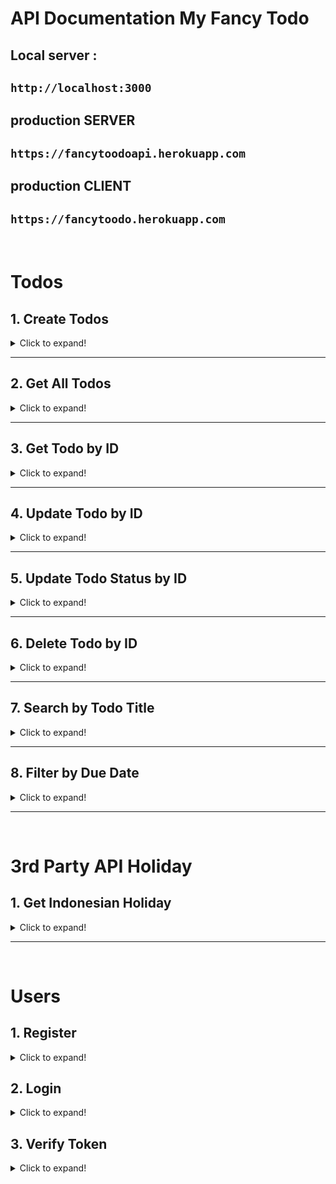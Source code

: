 
# **API Documentation** My Fancy Todo
## Local server : 
  `http://localhost:3000`
----
## production SERVER
  `https://fancytoodoapi.herokuapp.com`
---- 
## production CLIENT
  `https://fancytoodo.herokuapp.com`
----  
<br>

# Todos  

## 1. Create Todos
<details>
  <summary>Click to expand!</summary>
  
  ### Post/Create new todo.

  * **URL**

    `/todos`


  * **Method:**

    `POST`

  * **URL Headers**
    
    **required**
    ```js
      {
        accesstoken: "accesstoken" 
      }
    ```

  * **Data Params**
    
    *data*

    ```js
    {
      title: "Todo Title", 
      description: "Todo Description",  
      due_date: "2020-10-26", 
    }
    ```

  * **Success Response**

    * **Code:** 201 <br />
      **Content:** 
      ```javascript
      { 
        id: 1, 
        title: "Todo Title", 
        description: "Todo Description", 
        status: "pending", 
        due_date: "2020-10-26T05:29:38.084Z", 
        createdAt: "2020-10-26T05:17:59.133Z", 
        updatedAt: "2020-10-26T05:17:59.133Z" 
      }
      ```
  
  * **Error Response:**

    * **Code:** 400 BAD  REQUEST <br />
      **Content:** 
      ```javascript
      [
        { "message": "Title is require, cannot be empty!" },
        { "message": "due date is required, cannot be empty!" },
        { "message": "due date mus valid date!" }
      ]
      ```

    OR

    * **Code:** 500 INTERNAL SERVER ERROR <br />
      **Content:** 
      ```javascript
      { error : "Something error message from server" }
      ```  
</details> 
 
----

## 2. Get All Todos
<details>
  <summary>Click to expand!</summary>
  
  ### Get all todos data.

  * **URL**

    `/todos`

  * **Method:**

    `GET`

  * **URL Headers**
    
    **required**
    ```js
      {
        accesstoken: "accesstoken" 
      }
    ```

  * **Success Response:**

    * **Code:** 200 <br />
      **Content:** 
      ```javascript
      [
        { 
          id: 1, 
          title: "Todo Title", 
          description: "Todo Description", 
          status: "pending", 
          due_date: "2020-10-26T05:29:38.084Z", 
          createdAt: "2020-10-26T05:17:59.133Z", 
          updatedAt: "2020-10-26T05:17:59.133Z" 
        }, 
        { 
          id: 2, 
          title: "Todo Title 2", 
          description: "Todo Description 2", 
          status: "pending", 
          due_date: "2020-10-26T05:29:38.084Z", 
          createdAt: "2020-10-26T05:17:59.133Z", 
          updatedAt: "2020-10-26T05:17:59.133Z" 
        }, 
        { ... }
      ]
      ```

  * **Error Response:** 

    * **Code:** 500 INTERNAL SERVER ERROR <br />
      **Content:** 
      ```javascript
      { error : "Something error message from server" }
      ``` 
</details>
  
----

## 3. Get Todo by ID
<details>
  <summary>Click to expand!</summary>
  
  ### Get todos data by id.

  * **URL**

    `/todos/:id`

  * **Method:**

    `GET`

  * **URL Params**

    **Required:**
  
    `id=[integer]`

  * **URL Headers**
    
    **required**
    ```js
      {
        accesstoken: "accesstoken" 
      }
    ```

  * **Success Response:**

    * **Code:** 200 <br />
      **Content:** 
      ```javascript
      { 
        id: 1, 
        title: "Todo Title", 
        description: "Todo Description", 
        status: "pending", 
        due_date: "2020-10-26T05:29:38.084Z", 
        createdAt: "2020-10-26T05:17:59.133Z", 
        updatedAt: "2020-10-26T05:17:59.133Z" 
      }
      ```

  * **Error Response:** 

    * **Code:** 404 NOT FOUND <br />
      **Content:** 
      ```javascript
      { error : "Todo ID Not Found!" }
      ```
    
    OR

    * **Code:** 500 INTERNAL SERVER ERROR <br />
      **Content:** 
      ```javascript
      { error : "Something error message from server" }
      ``` 
</details> 
 
----

## 4. Update Todo by ID
<details>
  <summary>Click to expand!</summary>
  
  ### Update todos data by id.
  * **URL**

    `/todos/:id`

  * **Method:**

    `PUT`

  * **URL Params**

    **Required:**
  
    `id=[integer]`

  * **URL Headers**
    
    **required**
    ```js
      {
        accesstoken: "accesstoken" 
      }
    ```

  * **Data Params**

    ***required***
      token: <accesstoken>
    *accesstoken**

    ```javascript
    {
      title: "New Todo Title",
      status: "pending", 
      description: "New Todo Description",  
      due_date: "2020-10-26", 
    }
    ```

  * **Success Response:**

    * **Code:** 200 <br />
      **Content:** 
      ```javascript
      { 
        id: 1, 
        title: "New Todo Title", 
        description: "New Todo Description", 
        status: "pending", 
        due_date: "2020-10-26T05:29:38.084Z", 
        createdAt: "2020-10-26T05:17:59.133Z", 
        updatedAt: "2020-10-26T06:00:52.393Z" 
      }
      ```

  * **Error Response:** 

    * **Code:** 400 BAD  REQUEST <br />
      **Content:** 
      ```javascript
      [
        { "message": "Title is require, cannot be empty!" },
        { "message": "due date is required, cannot be empty!" },
        { "message": "due date mus valid date!" }
      ]
      ```
    
    OR

    * **Code:** 404 NOT FOUND <br />
      **Content:** 
      ```javascript
      { error : "Todo ID Not Found!" }
      ```
    
    OR

    * **Code:** 500 INTERNAL SERVER ERROR <br />
      **Content:** 
      ```javascript
      { error : "Something error message from server" }
      ```
</details>

 
----

## 5. Update Todo Status by ID
<details>
  <summary>Click to expand!</summary>
  
  ### Update todo status by id.
  * **URL**

    `/todos/:id`

  * **Method:**

    `PATCH`

  * **URL Params**

    **Required:**
  
    `id=[integer]`

  * **URL Headers**
    
    **required**
    ```js
      {
        accesstoken: "accesstoken" 
      }
    ```

  * **Data Params**

    ***required***
      token: <accesstoken>
    *accesstoken**

    ```javascript
    { 
      status: "finished"
    }
    ```

  * **Success Response:**

    * **Code:** 200 <br />
      **Content:** 
      ```javascript
      { 
        id: 1, 
        title: "New Todo Title", 
        description: "New Todo Description", 
        status: "finished", 
        due_date: "2020-10-26T05:29:38.084Z", 
        createdAt: "2020-10-26T05:17:59.133Z", 
        updatedAt: "2020-10-26T06:05:17.289Z" 
      }
      ```

  * **Error Response:** 

    * **Code:** 400 BAD  REQUEST <br />
      **Content:** 
      ```javascript
      [ 
        { "message": " Status is required, cannot be null!" } 
      ]
      ``` 
    
    OR

    * **Code:** 404 NOT FOUND <br />
      **Content:** 
      ```javascript
      { error : "Todo ID Not Found!" }
      ```
    
    OR

    * **Code:** 500 INTERNAL SERVER ERROR <br />
      **Content:** 
      ```javascript
      { error : "Something error message from server" }
      ```
</details>
 
----

## 6. Delete Todo by ID
<details>
  <summary>Click to expand!</summary>
  
  ### Delete todos data by id.

  * **URL**

    `/todos/:id`

  * **Method:**

    `DELETE`

  * **URL Params**

    **Required:**
  
    `id=[integer]` 

  * **URL Headers**
    
    **required**
    ```js
    {
      accesstoken: "accesstoken" 
    }
    ```

  * **Success Response:**

    * **Code:** 200 <br />
      **Content:** 
      ```javascript
      { 
        message: "todo success to delete"
      }
      ```

  * **Error Response:**  

    * **Code:** 404 NOT FOUND <br />
      **Content:** 
      ```javascript
      { error : "Todo ID Not Found!" }
      ```
    
    OR

    * **Code:** 500 INTERNAL SERVER ERROR <br />
      **Content:** 
      ```javascript
      { error : "Something error message from server" }
      ```
</details> 
 
----

## 7. Search by Todo Title
<details>
  <summary>Click to expand!</summary>
  
  ### Filter todos data by name.
  * **URL**

    `/todos/search`

  * **Method:**

    `POST`

  * **URL Headers**
    
    **required**
    ```js
      {
        accesstoken: "accesstoken" 
      }
    ```
  * **Data Params**
    
    *data*

    ```js
    {
      title: "todo", 
    }
    ```

  * **Success Response:**

    * **Code:** 200 <br />
      **Content:** 
      ```javascript
      [
        { 
          id: 1, 
          title: "Todo Title", 
          description: "Todo Description", 
          status: "pending", 
          due_date: "2020-10-26T05:29:38.084Z", 
          createdAt: "2020-10-26T05:17:59.133Z", 
          updatedAt: "2020-10-26T05:17:59.133Z" 
        }, 
        { 
          id: 2, 
          title: "Todo Title 2", 
          description: "Todo Description 2", 
          status: "pending", 
          due_date: "2020-10-26T05:29:38.084Z", 
          createdAt: "2020-10-26T05:17:59.133Z", 
          updatedAt: "2020-10-26T05:17:59.133Z" 
        }, 
        { ... }
      ]
      ```

  * **Error Response:** 

    * **Code:** 500 INTERNAL SERVER ERROR <br />
      **Content:** 
      ```javascript
      { error : "Something error message from server" }
      ```
</details> 
 
 
----

## 8. Filter by Due Date
<details>
  <summary>Click to expand!</summary>
  
  ### Filter todos data by due date.
  * **URL**

    `/todos/filterdue`

  * **Method:**

    `POST`

  * **URL Headers**
    
    **required**
    ```js
      {
        accesstoken: "accesstoken" 
      }
    ```
  * **Data Params**
    
    *data*

    ```js
    {
      due_date: "2020-10-26", 
    }
    ```

  * **Success Response:**

    * **Code:** 200 <br />
      **Content:** 
      ```javascript
      [
        { 
          id: 1, 
          title: "Todo Title", 
          description: "Todo Description", 
          status: "pending", 
          due_date: "2020-10-26T05:29:38.084Z", 
          createdAt: "2020-10-26T05:17:59.133Z", 
          updatedAt: "2020-10-26T05:17:59.133Z" 
        }, 
        { 
          id: 2, 
          title: "Todo Title 2", 
          description: "Todo Description 2", 
          status: "pending", 
          due_date: "2020-10-26T05:29:38.084Z", 
          createdAt: "2020-10-26T05:17:59.133Z", 
          updatedAt: "2020-10-26T05:17:59.133Z" 
        }, 
        { ... }
      ]
      ```

  * **Error Response:** 

    * **Code:** 500 INTERNAL SERVER ERROR <br />
      **Content:** 
      ```javascript
      { error : "Something error message from server" }
      ```
</details>
 
<hr>
<br>

# 3rd Party API Holiday 

## 1. Get Indonesian Holiday
<details>
  <summary>Click to expand!</summary>
  
  ### Get holiday of indonesia
  * **URL**

    `/todos/calender/holiday`

  * **Method:**

    `GET`

  * **URL Headers**
    
    **required**
    ```js
      {
        accesstoken: "accesstoken" 
      }
    ``` 

  * **Success Response:**

    * **Code:** 200 <br />
      **Content:** 
      ```javascript
      [
        {
          name: "New Year's Day",
          description: "New Year’s Day is the first day of the year, or January 1, in the Gregorian calendar.",
          date: "2020-01-01"
        }, 
        { ... }
      ]
      ```

  * **Error Response:** 

    * **Code:** 500 INTERNAL SERVER ERROR <br />
      **Content:** 
      ```javascript
      { error : "Something error message from server" }
      ``` 
</details>

<hr>
<br>

# Users 

## 1. Register
<details>
  <summary>Click to expand!</summary>
  
  ### Register new user.
  * **URL**

    `/users/register`


  * **Method:**

    `POST` 

  * **Data Params**
    
    *data*

    ```js
    {
        username: "user94", 
        email: "user_mail@todo.com",  
        password: "user password", 
    }
    ```

  * **Success Response**

    * **Code:** 201 <br />
      **Content:** 
      ```javascript
      {
        "id": 1,
        "username": "user94",
        "email": "user_mail@todo.com"
      }
      ```
  
  * **Error Response:**

    * **Code:** 400 BAD  REQUEST <br />
      **Content:** 
      ```javascript
      {
        "message": "Email already registered"
      }

      // OR

      [
        { "message": "Username is requiere, can't be empty!" },
        { "message": "Username minimal 6 character" },
        { "message": "Email is requiere, can't be empty!" },
        { "message": "Email must be valid an email address!" },
        { "message": "Password is requiere, can't be empty!" },
        { "message": "Password minimal 8 character" }
      ]
      ```

    OR

    * **Code:** 500 INTERNAL SERVER ERROR <br />
      **Content:** 
      ```javascript
      { error : "Something error message from server" }
      ``` 
</details> 
 

## 2. Login
<details>
  <summary>Click to expand!</summary>
  
  ### Login user.
  * **URL**

    `/users/login`

  * **Method:**

    `POST` 

  * **Data Params**
    
    *data*

    ```js
    {
      username: "user94",  
      password: "user password", 
    }
    ```

  * **Success Response**

    * **Code:** 200 <br />
      **Content:** 
      ```javascript
      {
        accesstoken : "eyJhbGciOiJIUzI1NiJ9. xxxx "
      }
      ```
  
  * **Error Response:**

    * **Code:** 400 BAD  REQUEST <br />
      **Content:** 
      ```javascript
      {
        message: "Wrong Username / Password "
      } 
      ```

    OR

    * **Code:** 500 INTERNAL SERVER ERROR <br />
      **Content:** 
      ```javascript
      { error : "Something error message from server" }
      ```  
</details> 

## 3. Verify Token
<details>
  <summary>Click to expand!</summary>
  
  ### Verify Token User.

  * **URL**

    `/users/verifytoken`

  * **Method:**

    `POST` 

  * **URL Headers**
    
    **required**
    ```js
    {
      accesstoken: "accesstoken" 
    }
    ```

  * **Success Response**

    * **Code:** 200 <br />
      **Content:** 
      ```javascript
      {
        token : "valid"
      }
      ```
  
  * **Error Response:**

    * **Code:** 401 UNAUTHORIZED <br />
      **Content:** 
      ```javascript
      {
        message: "Authentication failed!"
      } 
      ```

    OR

    * **Code:** 500 INTERNAL SERVER ERROR <br />
      **Content:** 
      ```javascript
      { error : "Something error message from server" }
      ``` 
</details> 
   